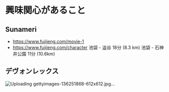 
# 興味関心があること


## Sunameri

- https://www.fujiieng.com/movie-1
- https://www.fujiieng.com/character
池袋 - 澁谷 18分 (8.3 km)
池袋 - 石神井公園 11分 (10.6km)


## デヴォンレックス

![Uploading gettyimages-136251868-612x612.jpg…]()


